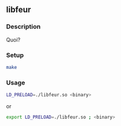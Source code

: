 ## libfeur

### Description
Quoi?

### Setup
```bash
make
```

### Usage
```bash
LD_PRELOAD=./libfeur.so <binary>
```
or
```bash
export LD_PRELOAD=./libfeur.so ; <binary>
```
